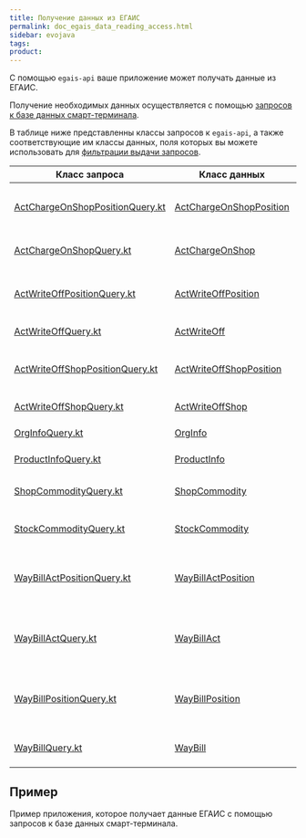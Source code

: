 ```yaml
---
title: Получение данных из ЕГАИС
permalink: doc_egais_data_reading_access.html
sidebar: evojava
tags:
product:
---
```


С помощью `egais-api` ваше приложение может получать данные из ЕГАИС.

Получение необходимых данных осуществляется с помощью [запросов к базе данных смарт-терминала](./java_query_api.html).

В таблице ниже представленны классы запросов к `egais-api`, а также соответствующие им классы данных, поля которых вы можете использовать для [фильтрации выдачи запросов](./java_query_api.html#comparisonOperators).

| **Класс запроса** | **Класс данных**  | **Описание** |
|-------------------|-------------------|--------------|
| [ActChargeOnShopPositionQuery.kt](./egais-api/ru/evotor/egais/api/query/ActChargeOnShopPositionQuery.html) | [ActChargeOnShopPosition](./egais-api/ru/evotor/egais/api/model/document/actchargeonshop/ActChargeOnShopPosition.html) | Позиция в акте постановки на баланс |
| [ActChargeOnShopQuery.kt](./egais-api/ru/evotor/egais/api/query/ActChargeOnShopQuery.html) | [ActChargeOnShop](./egais-api/ru/evotor/egais/api/model/document/actchargeonshop/ActChargeOnShop.html) | Акт постановки на баланс |
| [ActWriteOffPositionQuery.kt](./egais-api/ru/evotor/egais/api/query/ActWriteOffPositionQuery.html) | [ActWriteOffPosition](./egais-api/ru/evotor/egais/api/model/document/actwriteoff/ActWriteOffPosition.html) | Позиция в акте списания со склада |
| [ActWriteOffQuery.kt](./egais-api/ru/evotor/egais/api/query/ActWriteOffQuery.html) | [ActWriteOff](./egais-api/ru/evotor/egais/api/model/document/actwriteoff/ActWriteOff.html) | Акт списания со склада |
| [ActWriteOffShopPositionQuery.kt](./egais-api/ru/evotor/egais/api/query/ActWriteOffShopPositionQuery.html) | [ActWriteOffShopPosition](./egais-api/ru/evotor/egais/api/model/document/actwriteoff/ActWriteOffShopPosition.html) | Позиция в акте списания из магазина |
| [ActWriteOffShopQuery.kt](./egais-api/ru/evotor/egais/api/query/ActWriteOffShopQuery.html) | [ActWriteOffShop](./egais-api/ru/evotor/egais/api/model/document/actwriteoff/ActWriteOffShop.html) | Акт списания из магазина |
| [OrgInfoQuery.kt](./egais-api/ru/evotor/egais/api/query/OrgInfoQuery.html) | [OrgInfo](./egais-api/ru/evotor/egais/api/model/dictionary/OrgInfo.html) | Информация о магазине |
| [ProductInfoQuery.kt](./egais-api/ru/evotor/egais/api/query/ProductInfoQuery.html) | [ProductInfo](./egais-api/ru/evotor/egais/api/model/dictionary/ProductInfo.html) | Информация о товаре |
| [ShopCommodityQuery.kt](./egais-api/ru/evotor/egais/api/query/ShopCommodityQuery.html) | [ShopCommodity](./egais-api/ru/evotor/egais/api/model/document/shop_commodity/ShopCommodity.html) | Остатки товара в магазине |
| [StockCommodityQuery.kt](./egais-api/ru/evotor/egais/api/query/StockCommodityQuery.html) | [StockCommodity](./egais-api/ru/evotor/egais/api/model/document/stock_commodity/StockCommodity.html) | Остатки товара на складе |
| [WayBillActPositionQuery.kt](./egais-api/ru/evotor/egais/api/query/WayBillActPositionQuery.html) | [WayBillActPosition](./egais-api/ru/evotor/egais/api/model/document/waybillact/WayBillActPosition.html) | Позиция акта расхождения с товарно-транспортной накладной |
| [WayBillActQuery.kt](./egais-api/ru/evotor/egais/api/query/WayBillActQuery.html) | [WayBillAct](./egais-api/ru/evotor/egais/api/model/document/waybillact/WayBillAct.html) | Акт расхождения с товарно-транспортной накладной |
| [WayBillPositionQuery.kt](./egais-api/ru/evotor/egais/api/query/WayBillPositionQuery.html) | [WayBillPosition](./egais-api/ru/evotor/egais/api/model/document/waybill/WayBillPosition.html) | Позиция в товарно-транспортной накладной (ТТН) |
| [WayBillQuery.kt](./egais-api/ru/evotor/egais/api/query/WayBillQuery.html) | [WayBill](./egais-api/ru/evotor/egais/api/model/document/waybill/WayBill.html) | Товарно-транспортные накладные |

## Пример

Пример приложения, которое получает данные ЕГАИС с помощью запросов к базе данных смарт-терминала.
